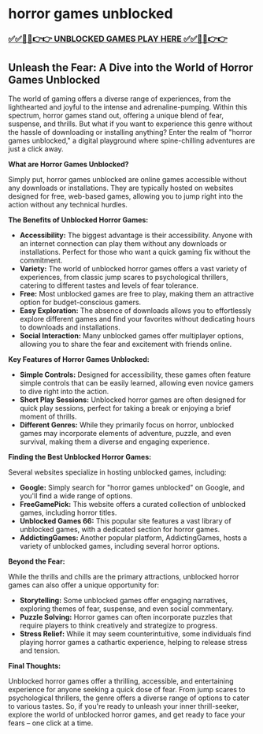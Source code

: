 # horror games unblocked

### [✅✅🔴🔴👉👉 UNBLOCKED GAMES PLAY HERE ✅✅🔴🔴👉👉](https://topstoryindia.com)

##  Unleash the Fear: A Dive into the World of Horror Games Unblocked

The world of gaming offers a diverse range of experiences, from the lighthearted and joyful to the intense and adrenaline-pumping. Within this spectrum, horror games stand out, offering a unique blend of fear, suspense, and thrills. But what if you want to experience this genre without the hassle of downloading or installing anything? Enter the realm of "horror games unblocked," a digital playground where spine-chilling adventures are just a click away.

**What are Horror Games Unblocked?**

Simply put, horror games unblocked are online games accessible without any downloads or installations. They are typically hosted on websites designed for free, web-based games, allowing you to jump right into the action without any technical hurdles.

**The Benefits of Unblocked Horror Games:**

* **Accessibility:**  The biggest advantage is their accessibility. Anyone with an internet connection can play them without any downloads or installations.  Perfect for those who want a quick gaming fix without the commitment.
* **Variety:** The world of unblocked horror games offers a vast variety of experiences, from classic jump scares to psychological thrillers, catering to different tastes and levels of fear tolerance.
* **Free:** Most unblocked games are free to play, making them an attractive option for budget-conscious gamers.
* **Easy Exploration:**  The absence of downloads allows you to effortlessly explore different games and find your favorites without dedicating hours to downloads and installations.
* **Social Interaction:**  Many unblocked games offer multiplayer options, allowing you to share the fear and excitement with friends online.

**Key Features of Horror Games Unblocked:**

* **Simple Controls:** Designed for accessibility, these games often feature simple controls that can be easily learned, allowing even novice gamers to dive right into the action.
* **Short Play Sessions:** Unblocked horror games are often designed for quick play sessions, perfect for taking a break or enjoying a brief moment of thrills.
* **Different Genres:** While they primarily focus on horror, unblocked games may incorporate elements of adventure, puzzle, and even survival, making them a diverse and engaging experience.

**Finding the Best Unblocked Horror Games:**

Several websites specialize in hosting unblocked games, including:

* **Google:**  Simply search for "horror games unblocked" on Google, and you'll find a wide range of options.
* **FreeGamePick:**  This website offers a curated collection of unblocked games, including horror titles.
* **Unblocked Games 66:**  This popular site features a vast library of unblocked games, with a dedicated section for horror games.
* **AddictingGames:**  Another popular platform, AddictingGames, hosts a variety of unblocked games, including several horror options.

**Beyond the Fear:**

While the thrills and chills are the primary attractions, unblocked horror games can also offer a unique opportunity for:

* **Storytelling:**  Some unblocked games offer engaging narratives, exploring themes of fear, suspense, and even social commentary.
* **Puzzle Solving:**  Horror games can often incorporate puzzles that require players to think creatively and strategize to progress.
* **Stress Relief:**  While it may seem counterintuitive, some individuals find playing horror games a cathartic experience, helping to release stress and tension.

**Final Thoughts:**

Unblocked horror games offer a thrilling, accessible, and entertaining experience for anyone seeking a quick dose of fear. From jump scares to psychological thrillers, the genre offers a diverse range of options to cater to various tastes. So, if you're ready to unleash your inner thrill-seeker, explore the world of unblocked horror games, and get ready to face your fears – one click at a time. 
